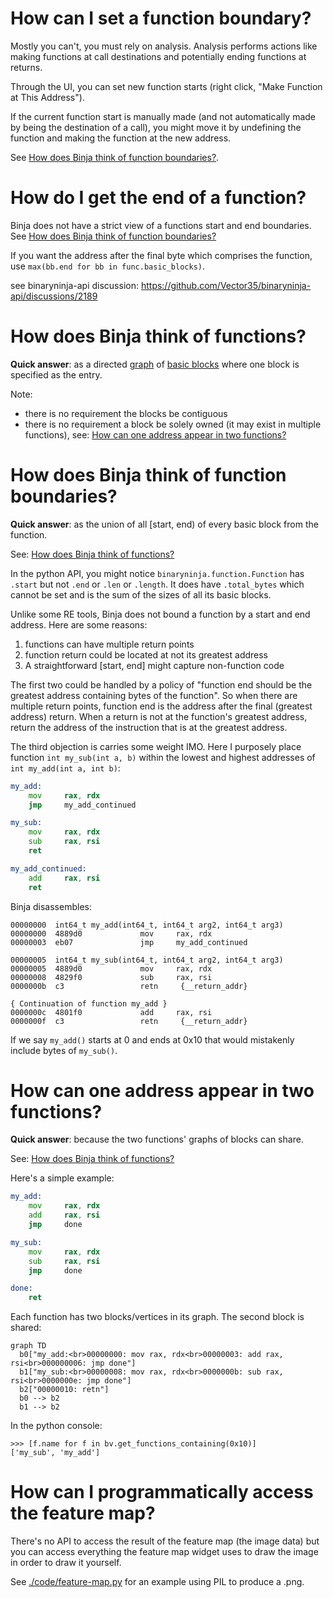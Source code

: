 # How can I set a function boundary?

Mostly you can't, you must rely on analysis. Analysis performs actions like making functions at call destinations and potentially ending functions at returns.

Through the UI, you can set new function starts (right click, "Make Function at This Address").

If the current function start is manually made (and not automatically made by being the destination of a call), you might move it by undefining the function and making the function at the new address.

See [How does Binja think of function boundaries?](#how-does-binja-think-of-function-boundaries).

# How do I get the end of a function?

Binja does not have a strict view of a functions start and end boundaries. See [How does Binja think of function boundaries?](#how-does-binja-think-of-function-boundaries)

If you want the address after the final byte which comprises the function, use `max(bb.end for bb in func.basic_blocks)`.

see binaryninja-api discussion: <https://github.com/Vector35/binaryninja-api/discussions/2189>

# How does Binja think of functions?

**Quick answer**: as a directed [graph](https://en.wikipedia.org/wiki/Graph_(discrete_mathematics)) of [basic blocks](https://en.wikipedia.org/wiki/Basic_block) where one block is specified as the entry.

Note:

* there is no requirement the blocks be contiguous
* there is no requirement a block be solely owned (it may exist in multiple functions), see: [How can one address appear in two functions?](#how-can-one-address-appear-in-two-functions)

# How does Binja think of function boundaries?

**Quick answer**: as the union of all [start, end) of every basic block from the function.

See: [How does Binja think of functions?](#how-does-binja-think-of-functions)

In the python API, you might notice `binaryninja.function.Function` has `.start` but not `.end` or `.len` or `.length`. It does have `.total_bytes` which cannot be set and is the sum of the sizes of all its basic blocks.

Unlike some RE tools, Binja does not bound a function by a start and end address. Here are some reasons:

1. functions can have multiple return points
2. function return could be located at not its greatest address
3. A straightforward [start, end] might capture non-function code

The first two could be handled by a policy of "function end should be the greatest address containing bytes of the function". So when there are multiple return points, function end is the address after the final (greatest address) return. When a return is not at the function's greatest address, return the address of the instruction that is at the greatest address.

The third objection is carries some weight IMO. Here I purposely place function `int my_sub(int a, b)` within the lowest and highest addresses of `int my_add(int a, int b)`:

```asm
my_add:
	mov		rax, rdx
	jmp		my_add_continued

my_sub:
	mov		rax, rdx
	sub		rax, rsi
	ret

my_add_continued:
	add		rax, rsi
	ret
```

Binja disassembles:

```
00000000  int64_t my_add(int64_t, int64_t arg2, int64_t arg3)
00000000  4889d0             mov     rax, rdx
00000003  eb07               jmp     my_add_continued

00000005  int64_t my_sub(int64_t, int64_t arg2, int64_t arg3)
00000005  4889d0             mov     rax, rdx
00000008  4829f0             sub     rax, rsi
0000000b  c3                 retn     {__return_addr}

{ Continuation of function my_add }
0000000c  4801f0             add     rax, rsi
0000000f  c3                 retn     {__return_addr}
```

If we say `my_add()` starts at 0 and ends at 0x10 that would mistakenly include bytes of `my_sub()`.

# How can one address appear in two functions?

**Quick answer**: because the two functions' graphs of blocks can share.

See: [How does Binja think of functions?](#how-does-binja-think-of-functions)

Here's a simple example:

```asm
my_add:
	mov		rax, rdx
	add		rax, rsi
	jmp		done

my_sub:
	mov		rax, rdx
	sub		rax, rsi
	jmp		done

done:
	ret
```

Each function has two blocks/vertices in its graph. The second block is shared:

```mermaid
graph TD
  b0["my_add:<br>00000000: mov rax, rdx<br>00000003: add rax, rsi<br>000000006: jmp done"]
  b1["my_sub:<br>00000008: mov rax, rdx<br>0000000b: sub rax, rsi<br>0000000e: jmp done"]
  b2["00000010: retn"]
  b0 --> b2
  b1 --> b2
```

In the python console:
```
>>> [f.name for f in bv.get_functions_containing(0x10)]
['my_sub', 'my_add']
```

# How can I programmatically access the feature map?

There's no API to access the result of the feature map (the image data) but you can access everything the feature map widget uses to draw the image in order to draw it yourself.

See [./code/feature-map.py](./code/feature-map.py) for an example using PIL to produce a .png.